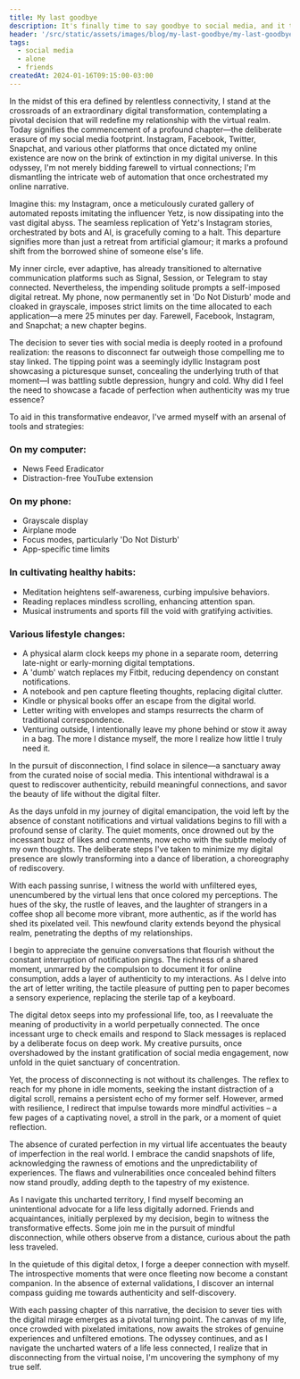 ```yaml
---
title: My last goodbye
description: It's finally time to say goodbye to social media, and it took a while.
header: '/src/static/assets/images/blog/my-last-goodbye/my-last-goodbye.jpg'
tags:
  - social media
  - alone
  - friends
createdAt: 2024-01-16T09:15:00-03:00
---
```


In the midst of this era defined by relentless connectivity, I stand at the crossroads of an extraordinary digital transformation, contemplating a pivotal decision that will redefine my relationship with the virtual realm. Today signifies the commencement of a profound chapter—the deliberate erasure of my social media footprint. Instagram, Facebook, Twitter, Snapchat, and various other platforms that once dictated my online existence are now on the brink of extinction in my digital universe. In this odyssey, I'm not merely bidding farewell to virtual connections; I'm dismantling the intricate web of automation that once orchestrated my online narrative.

Imagine this: my Instagram, once a meticulously curated gallery of automated reposts imitating the influencer Yetz, is now dissipating into the vast digital abyss. The seamless replication of Yetz's Instagram stories, orchestrated by bots and AI, is gracefully coming to a halt. This departure signifies more than just a retreat from artificial glamour; it marks a profound shift from the borrowed shine of someone else's life.

My inner circle, ever adaptive, has already transitioned to alternative communication platforms such as Signal, Session, or Telegram to stay connected. Nevertheless, the impending solitude prompts a self-imposed digital retreat. My phone, now permanently set in 'Do Not Disturb' mode and cloaked in grayscale, imposes strict limits on the time allocated to each application—a mere 25 minutes per day. Farewell, Facebook, Instagram, and Snapchat; a new chapter begins.

The decision to sever ties with social media is deeply rooted in a profound realization: the reasons to disconnect far outweigh those compelling me to stay linked. The tipping point was a seemingly idyllic Instagram post showcasing a picturesque sunset, concealing the underlying truth of that moment—I was battling subtle depression, hungry and cold. Why did I feel the need to showcase a facade of perfection when authenticity was my true essence?

To aid in this transformative endeavor, I've armed myself with an arsenal of tools and strategies:

### On my computer:
- News Feed Eradicator
- Distraction-free YouTube extension

### On my phone:
- Grayscale display
- Airplane mode
- Focus modes, particularly 'Do Not Disturb'
- App-specific time limits

### In cultivating healthy habits:
- Meditation heightens self-awareness, curbing impulsive behaviors.
- Reading replaces mindless scrolling, enhancing attention span.
- Musical instruments and sports fill the void with gratifying activities.

### Various lifestyle changes:
- A physical alarm clock keeps my phone in a separate room, deterring late-night or early-morning digital temptations.
- A 'dumb' watch replaces my Fitbit, reducing dependency on constant notifications.
- A notebook and pen capture fleeting thoughts, replacing digital clutter.
- Kindle or physical books offer an escape from the digital world.
- Letter writing with envelopes and stamps resurrects the charm of traditional correspondence.
- Venturing outside, I intentionally leave my phone behind or stow it away in a bag. The more I distance myself, the more I realize how little I truly need it.

In the pursuit of disconnection, I find solace in silence—a sanctuary away from the curated noise of social media. This intentional withdrawal is a quest to rediscover authenticity, rebuild meaningful connections, and savor the beauty of life without the digital filter.

As the days unfold in my journey of digital emancipation, the void left by the absence of constant notifications and virtual validations begins to fill with a profound sense of clarity. The quiet moments, once drowned out by the incessant buzz of likes and comments, now echo with the subtle melody of my own thoughts. The deliberate steps I've taken to minimize my digital presence are slowly transforming into a dance of liberation, a choreography of rediscovery.

With each passing sunrise, I witness the world with unfiltered eyes, unencumbered by the virtual lens that once colored my perceptions. The hues of the sky, the rustle of leaves, and the laughter of strangers in a coffee shop all become more vibrant, more authentic, as if the world has shed its pixelated veil. This newfound clarity extends beyond the physical realm, penetrating the depths of my relationships.

I begin to appreciate the genuine conversations that flourish without the constant interruption of notification pings. The richness of a shared moment, unmarred by the compulsion to document it for online consumption, adds a layer of authenticity to my interactions. As I delve into the art of letter writing, the tactile pleasure of putting pen to paper becomes a sensory experience, replacing the sterile tap of a keyboard.

The digital detox seeps into my professional life, too, as I reevaluate the meaning of productivity in a world perpetually connected. The once incessant urge to check emails and respond to Slack messages is replaced by a deliberate focus on deep work. My creative pursuits, once overshadowed by the instant gratification of social media engagement, now unfold in the quiet sanctuary of concentration.

Yet, the process of disconnecting is not without its challenges. The reflex to reach for my phone in idle moments, seeking the instant distraction of a digital scroll, remains a persistent echo of my former self. However, armed with resilience, I redirect that impulse towards more mindful activities – a few pages of a captivating novel, a stroll in the park, or a moment of quiet reflection.

The absence of curated perfection in my virtual life accentuates the beauty of imperfection in the real world. I embrace the candid snapshots of life, acknowledging the rawness of emotions and the unpredictability of experiences. The flaws and vulnerabilities once concealed behind filters now stand proudly, adding depth to the tapestry of my existence.

As I navigate this uncharted territory, I find myself becoming an unintentional advocate for a life less digitally adorned. Friends and acquaintances, initially perplexed by my decision, begin to witness the transformative effects. Some join me in the pursuit of mindful disconnection, while others observe from a distance, curious about the path less traveled.

In the quietude of this digital detox, I forge a deeper connection with myself. The introspective moments that were once fleeting now become a constant companion. In the absence of external validations, I discover an internal compass guiding me towards authenticity and self-discovery.

With each passing chapter of this narrative, the decision to sever ties with the digital mirage emerges as a pivotal turning point. The canvas of my life, once crowded with pixelated imitations, now awaits the strokes of genuine experiences and unfiltered emotions. The odyssey continues, and as I navigate the uncharted waters of a life less connected, I realize that in disconnecting from the virtual noise, I'm uncovering the symphony of my true self.